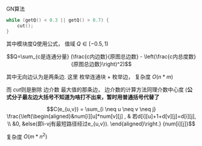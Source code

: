 GN算法
```c++
while (getQ() < 0.3 || getQ() > 0.7) {
	cut();
}
```

其中模块度Q使用公式， 值域 $Q \in [-0.5,1)$

$$Q=\sum_{c是连通分量} (\frac{c内边数}{原图总边数} - \left(\frac{c内总度数}{原图总边数}\right)^2)$$

其中无向边认为是两条边.
这里 枚举连通块 + 枚举边， 复杂度 $O(n*m)$ 

而 $cut$则是删除 边介数 最大值的那条边，
边介数的计算方法同理介数中心度 (**公式分子最左边大括号不知道为啥打不出来，暂时用普通括号代替了**

$$C(e_{u,v}) = \sum_{i \neq u \neq v \neq j} \frac{\left(\begin{aligned}&num[i][u]*num[v][j] , & 若d[i][u]+1+d[v][j]=d[i][j], \\ &0,  &else(即i-vj有最短路径经过e_{u,v}). \end{aligned}\right.} {num[i][j]}$$

复杂度 $O(m*n^2)$